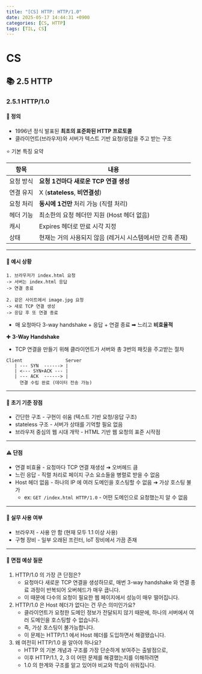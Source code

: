 ```yaml
---
title: "[CS] HTTP: HTTP/1.0"
date: 2025-05-17 14:44:31 +0900
categories: [CS, HTTP]
tags: [TIL, CS]
---
```

# CS
## 📚 2.5 HTTP

### 2.5.1 HTTP/1.0

#### 📘 정의
- 1996년 정식 발표된 **최초의 표준화된 HTTP 프로토콜**
- 클라이언트(브라우저)와 서버가 텍스트 기반 요청/응답을 주고 받는 구조

⭐️ 기본 특징 요약

| 항목    | 내용                                |
|-------|-----------------------------------|
| 요청 방식 | **요청 1건마다 새로운 TCP 연결 생성**             |
| 연결 유지 | X (**stateless**, **비연결성**)               |
| 요청 처리 | **동시에 1건만** 처리 가능 (직렬 처리)             |
| 헤더 기능 | 최소한의 요청 헤더만 지원 (Host 헤더 없음)       |
| 캐시    | Expires 헤더로 만료 시각 지정              |
| 상태    | 현재는 거의 사용되지 않음 (레거시 시스템에서만 간혹 존재) |

---

#### 📌 예시 상황
```plaintext
1. 브라우저가 index.html 요청
-> 서버는 index.html 응답
-> 연결 종료

2. 같은 사이트에서 image.jpg 요청
-> 새로 TCP 연결 생성
-> 응답 후 또 연결 종료
```
- 매 요청마다 3-way handshake + 응답 + 연결 종료 ➡︎ 느리고 **비효율적**

✚ **3-Way Handshake**
- TCP 연결을 만들기 위해 클라이언트가 서버와 총 3번의 패킷을 주고받는 절차

```plaintext
Client                Server
   | --- SYN  ------> |
   | <--- SYN+ACK --- |
   | --- ACK  ------> |
     연결 수립 완료 (데이터 전송 가능)
```

---

#### 🎯 초기 기준 장점
- 간단한 구조 - 구현이 쉬움 (텍스트 기반 요청/응답 구조)
- stateless 구조 - 서버가 상태를 기억할 필요 없음
- 브라우저 중심의 웹 시대 개막 - HTML 기반 웹 요청의 표준 시작점

---

#### ⚠️ 단점
- 연결 비효율 - 요청마다 TCP 연결 재생성 ➔ 오버헤드 큼
- 느린 응답 - 직렬 처리로 페이지 구소 요소들을 병렬로 받을 수 없음
- Host 헤더 없음 - 하나의 IP 에 여러 도메인을 호스팅할 수 없음 ➔ 가상 호스팅 불가
  - ex: `GET /index.html HTTP/1.0` - 어떤 도메인으로 요청했는지 알 수 없음


---

#### 🏢 실무 사용 여부
- 브라우저 - 사용 안 함 (현재 모두 1.1 이상 사용)
- 구형 장비 - 일부 오래된 프린터, IoT 장비에서 가끔 존재

---

#### 🎤 면접 예상 질문
1. HTTP/1.0 의 가장 큰 단점은?
   - 요청마다 새로운 TCP 연결을 생성하므로, 매번 3-way handshake 와 연결 종료 과정이 반복되어 오버헤드가 매우 큽니다.
   - 이 때문에 다수의 요청이 필요한 웹 페이지에서 성능이 매우 떨어집니다.
2. HTTP/1.0 은 Host 헤더가 없다는 건 무슨 의미인가요?
   - 클라이언트가 요청한 도메인 정보가 전달되지 않기 때문에, 하나의 서버에서 여러 도메인을 호스팅할 수 없습니다.
   - 즉, 가상 호스팅이 불가능합니다.
   - 이 문제는 HTTP/1.1 에서 Host 헤더를 도입하면서 해결됐습니다.
3. 왜 여전히 HTTP/1.0 을 알아야 하나요?
   - HTTP 의 기본 개념과 구조를 가장 단순하게 보여주는 출발점으로,
   - 이후 HTTP/1.1, 2, 3 이 어떤 문제를 해결했는지를 이해하려면
   - 1.0 의 한계와 구조를 알고 있어야 비교와 학습이 쉬워집니다.
